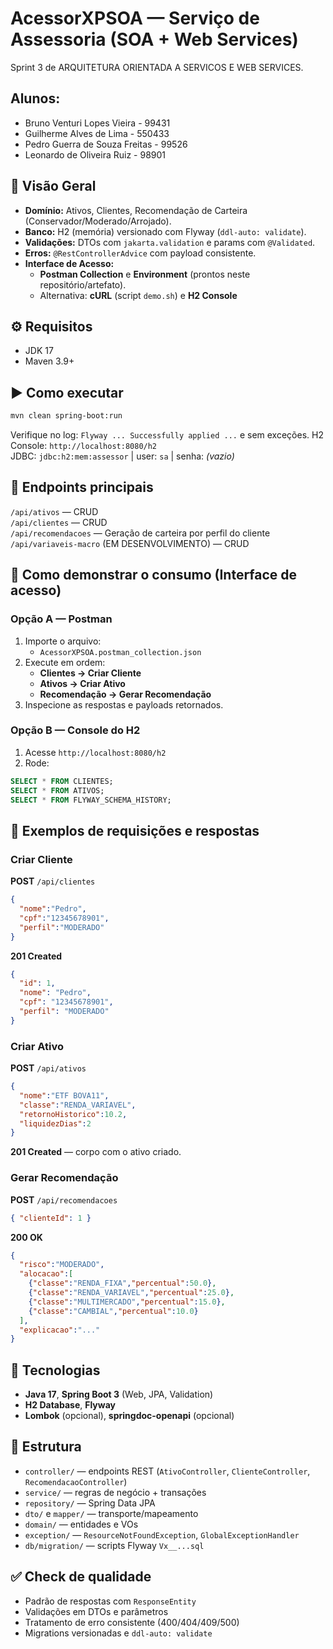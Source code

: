 # AcessorXPSOA — Serviço de Assessoria (SOA + Web Services)

Sprint 3 de ARQUITETURA ORIENTADA A SERVICOS E WEB SERVICES. 

## Alunos:
* Bruno Venturi Lopes Vieira - 99431
* Guilherme Alves de Lima - 550433
* Pedro Guerra de Souza Freitas - 99526
* Leonardo de Oliveira Ruiz - 98901

## 👀 Visão Geral
- **Domínio:** Ativos, Clientes, Recomendação de Carteira (Conservador/Moderado/Arrojado).
- **Banco:** H2 (memória) versionado com Flyway (`ddl-auto: validate`).
- **Validações:** DTOs com `jakarta.validation` e params com `@Validated`.
- **Erros:** `@RestControllerAdvice` com payload consistente.
- **Interface de Acesso:** 
  - **Postman Collection** e **Environment** (prontos neste repositório/artefato).
  - Alternativa: **cURL** (script `demo.sh`) e **H2 Console**

## ⚙️ Requisitos
- JDK 17
- Maven 3.9+

## ▶️ Como executar
```bash
mvn clean spring-boot:run
```
Verifique no log: `Flyway ... Successfully applied ...` e sem exceções.
H2 Console: `http://localhost:8080/h2`  
JDBC: `jdbc:h2:mem:assessor` | user: `sa` | senha: *(vazio)*

## 🔌 Endpoints principais
`/api/ativos` — CRUD  
`/api/clientes` — CRUD  
`/api/recomendacoes` — Geração de carteira por perfil do cliente  
`/api/variaveis-macro` (EM DESENVOLVIMENTO) — CRUD  

## 🧪 Como **demonstrar o consumo** (Interface de acesso)
### Opção A — **Postman**
1. Importe o arquivo:
   - `AcessorXPSOA.postman_collection.json`
2. Execute em ordem:
   - **Clientes → Criar Cliente**
   - **Ativos → Criar Ativo**
   - **Recomendação → Gerar Recomendação**
4. Inspecione as respostas e payloads retornados.

### Opção B — **Console do H2**
1. Acesse `http://localhost:8080/h2`
2. Rode:
```sql
SELECT * FROM CLIENTES;
SELECT * FROM ATIVOS;
SELECT * FROM FLYWAY_SCHEMA_HISTORY;
```

## 📡 Exemplos de requisições e respostas
### Criar Cliente
**POST** `/api/clientes`
```json
{
  "nome":"Pedro",
  "cpf":"12345678901",
  "perfil":"MODERADO"
}
```
**201 Created**
```json
{
  "id": 1,
  "nome": "Pedro",
  "cpf": "12345678901",
  "perfil": "MODERADO"
}
```

### Criar Ativo
**POST** `/api/ativos`
```json
{
  "nome":"ETF BOVA11",
  "classe":"RENDA_VARIAVEL",
  "retornoHistorico":10.2,
  "liquidezDias":2
}
```
**201 Created** — corpo com o ativo criado.

### Gerar Recomendação
**POST** `/api/recomendacoes`
```json
{ "clienteId": 1 }
```
**200 OK**
```json
{
  "risco":"MODERADO",
  "alocacao":[
    {"classe":"RENDA_FIXA","percentual":50.0},
    {"classe":"RENDA_VARIAVEL","percentual":25.0},
    {"classe":"MULTIMERCADO","percentual":15.0},
    {"classe":"CAMBIAL","percentual":10.0}
  ],
  "explicacao":"..."
}
```

## 🧱 Tecnologias
- **Java 17**, **Spring Boot 3** (Web, JPA, Validation)
- **H2 Database**, **Flyway**
- **Lombok** (opcional), **springdoc-openapi** (opcional)

## 🧰 Estrutura
- `controller/` — endpoints REST (`AtivoController`, `ClienteController`, `RecomendacaoController`)
- `service/` — regras de negócio + transações
- `repository/` — Spring Data JPA
- `dto/` e `mapper/` — transporte/mapeamento
- `domain/` — entidades e VOs
- `exception/` — `ResourceNotFoundException`, `GlobalExceptionHandler`
- `db/migration/` — scripts Flyway `Vx__...sql`

## ✅ Check de qualidade
- Padrão de respostas com `ResponseEntity`
- Validações em DTOs e parâmetros
- Tratamento de erro consistente (400/404/409/500)
- Migrations versionadas e `ddl-auto: validate`
